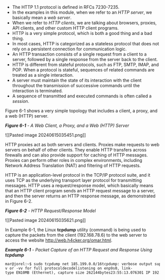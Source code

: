 - The HTTP 1.1 protocol is defined in RFCs 7230-7235.
- In the examples in this module, when we refer to an _HTTP server_, we basically mean a _web server_.
- When we refer to _HTTP clients_, we are talking about browsers, proxies, API clients, and other custom HTTP client programs.
- HTTP is a very simple protocol, which is both a good thing and a bad thing.
- In most cases, HTTP is categorized as a stateless protocol that does not rely on a persistent connection for communication logic.
- An HTTP transaction consists of a single request from a client to a server, followed by a single response from the server back to the client.
- HTTP is different from stateful protocols, such as FTP, SMTP, IMAP, and POP. When a protocol is stateful, sequences of related commands are treated as a single interaction.
- A server must maintain the state of its interaction with the client throughout the transmission of successive commands until the interaction is terminated.
- A sequence of transmitted and executed commands is often called a _session_.

Figure 6-1 shows a very simple topology that includes a client, a proxy, and a web (HTTP) server.

**_Figure 6-1_** _- A Web Client, a Proxy, and a Web (HTTP) Server_

![[Pasted image 20240615035451.png]]

HTTP proxies act as both servers and clients. Proxies make requests to web servers on behalf of other clients. They enable HTTP transfers across firewalls and can also provide support for caching of HTTP messages. Proxies can perform other roles in complex environments, including Network Address Translation (NAT) and filtering of HTTP requests.

HTTP is an application-level protocol in the TCP/IP protocol suite, and it uses TCP as the underlying transport layer protocol for transmitting messages. HTTP uses a request/response model, which basically means that an HTTP client program sends an HTTP request message to a server, and then the server returns an HTTP response message, as demonstrated in Figure 6-2.

**_Figure 6-2_** _- HTTP Request/Response Model_

![[Pasted image 20240615035621.png]]

In Example 6-1, the Linux **tcpdump** utility (command) is being used to capture the packets from the client (192.168.78.6) to the web server to access the website http://web.h4cker.org/omar.html.

**_Example 6-1_** _-_ _Packet Capture of an HTTP Request and Response Using_ **_tcpdump_**

```
mar@jorel:~$ sudo tcpdump net 185.199.0.0/16tcpdump: verbose output suppressed, use -v or -vv for full protocoldecodelistening on enp9s0, link-type EN10MB (Ethernet), capture size 262144bytes23:55:13.076301 IP 192.168.78.6.37328 > 185.199.109.153.http: Flags[S], seq 3575866614, win 29200, options [mss 1460,sackOK,TS val462864607 ecr 0,nop,wscale 7], length 023:55:13.091262 IP 185.199.109.153.http > 192.168.78.6.37328: Flags[S.], seq 3039448681, ack 3575866615, win 26960, options [mss1360,sackOK,TS val 491992242 ecr 462864607,nop,wscale 9], length 023:55:13.091322 IP 192.168.78.6.37328 > 185.199.109.153.http: Flags[.], ack 1, win 229, options [nop,nop,TS val 462864611 ecr 491992242],length 023:55:13.091409 IP 192.168.78.6.37328 > 185.199.109.153.http: Flags[P.], seq 1:79, ack 1, win 229, options [nop,nop,TS val 462864611 ecr491992242], length 78: HTTP: GET / HTTP/1.123:55:13.105791 IP 185.199.109.153.http > 192.168.78.6.37328: Flags[.], ack 79, win 53, options [nop,nop,TS val 491992246 ecr 462864611],length 023:55:13.106727 IP 185.199.109.153.http > 192.168.78.6.37328: Flags[P.], seq 1:6404, ack 79, win 53, options [nop,nop,TS val 491992246ecr 462864611], length 6403: HTTP: HTTP/1.1 200 OK23:55:13.106776 IP 192.168.78.6.37328 > 185.199.109.153.http: Flags[.], ack 6404, win 329, options [nop,nop,TS val 462864615 ecr491992246], length 0
```
